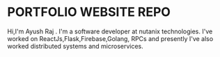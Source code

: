 # PORTFOLIO WEBSITE REPO
Hi,I'm Ayush Raj . I'm a software developer at nutanix technologies. I've worked on ReactJs,Flask,Firebase,Golang, RPCs and presently I've also worked distributed systems and microservices. 
